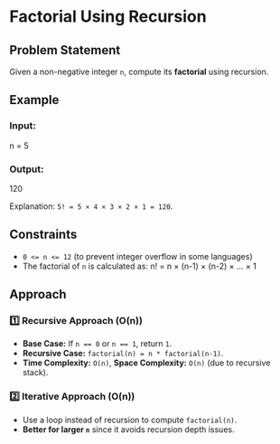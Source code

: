 # Factorial Using Recursion

## Problem Statement
Given a non-negative integer `n`, compute its **factorial** using recursion.

## Example
### Input:
n = 5

### Output:
120

Explanation: `5! = 5 × 4 × 3 × 2 × 1 = 120`.

## Constraints
- `0 <= n <= 12` (to prevent integer overflow in some languages)
- The factorial of `n` is calculated as:
n! = n × (n-1) × (n-2) × ... × 1

## Approach
### 1️⃣ Recursive Approach (O(n))
- **Base Case:** If `n == 0` or `n == 1`, return `1`.
- **Recursive Case:** `factorial(n) = n * factorial(n-1)`.
- **Time Complexity:** `O(n)`, **Space Complexity:** `O(n)` (due to recursive stack).

### 2️⃣ Iterative Approach (O(n))
- Use a loop instead of recursion to compute `factorial(n)`.
- **Better for larger `n`** since it avoids recursion depth issues.

